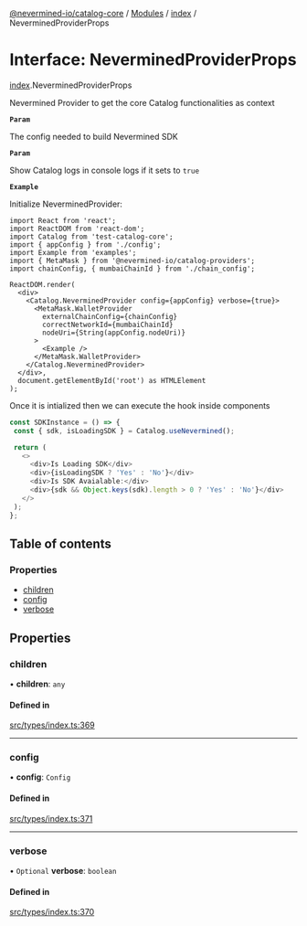 [@nevermined-io/catalog-core](../README.md) / [Modules](../modules.md) / [index](../modules/index.md) / NeverminedProviderProps

# Interface: NeverminedProviderProps

[index](../modules/index.md).NeverminedProviderProps

Nevermined Provider to get the core Catalog functionalities as context

**`Param`**

The config needed to build Nevermined SDK

**`Param`**

Show Catalog logs in console logs if it sets to `true`

**`Example`**

Initialize NeverminedProvider:
```tsx
import React from 'react';
import ReactDOM from 'react-dom';
import Catalog from 'test-catalog-core';
import { appConfig } from './config';
import Example from 'examples';
import { MetaMask } from '@nevermined-io/catalog-providers';
import chainConfig, { mumbaiChainId } from './chain_config';

ReactDOM.render(
  <div>
    <Catalog.NeverminedProvider config={appConfig} verbose={true}>
      <MetaMask.WalletProvider
        externalChainConfig={chainConfig}
        correctNetworkId={mumbaiChainId}
        nodeUri={String(appConfig.nodeUri)}
      >
        <Example />
      </MetaMask.WalletProvider>
    </Catalog.NeverminedProvider>
  </div>,
  document.getElementById('root') as HTMLElement
);
```
Once it is intialized then we can execute the hook inside components

```ts
const SDKInstance = () => {
 const { sdk, isLoadingSDK } = Catalog.useNevermined();

 return (
   <>
     <div>Is Loading SDK</div>
     <div>{isLoadingSDK ? 'Yes' : 'No'}</div>
     <div>Is SDK Avaialable:</div>
     <div>{sdk && Object.keys(sdk).length > 0 ? 'Yes' : 'No'}</div>
   </>
 );
};
```

## Table of contents

### Properties

- [children](index.NeverminedProviderProps.md#children)
- [config](index.NeverminedProviderProps.md#config)
- [verbose](index.NeverminedProviderProps.md#verbose)

## Properties

### children

• **children**: `any`

#### Defined in

[src/types/index.ts:369](https://github.com/nevermined-io/components-catalog/blob/ff8bd4a/lib/src/types/index.ts#L369)

___

### config

• **config**: `Config`

#### Defined in

[src/types/index.ts:371](https://github.com/nevermined-io/components-catalog/blob/ff8bd4a/lib/src/types/index.ts#L371)

___

### verbose

• `Optional` **verbose**: `boolean`

#### Defined in

[src/types/index.ts:370](https://github.com/nevermined-io/components-catalog/blob/ff8bd4a/lib/src/types/index.ts#L370)
